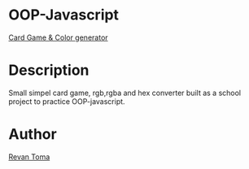 # OOP-Javascript

[Card Game & Color generator](https://revantoma.github.io/OOP-JS/)

# Description

Small simpel card game, rgb,rgba and hex converter built as a school project to practice OOP-javascript.

# Author

[Revan Toma](https://github.com/RevanToma)
